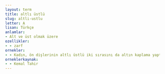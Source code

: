 ```yaml
---
layout: term
title: altlı üstlü
slug: altli-ustlu
letter: A
lisan: Türkçe
anlamlar:
- Alt ve üst olmak üzere
ozellikler:
- - zarf
ornekler:
- - Kadın, ön dişlerinin altlı üstlü iki sırasını da altın kaplama yaptırmıştı.
orneklerkaynak:
- - Kemal Tahir
---
```

